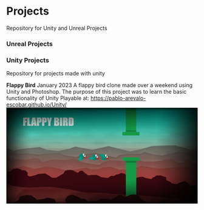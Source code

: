 # Projects
Repository for Unity and Unreal Projects

### Unreal Projects




### Unity Projects
Repository for projects made with unity

**Flappy Bird** January 2023
A flappy bird clone made over a weekend using Unity and Photoshop.
The purpose of this project was to learn the basic functionality of Unity
Playable at: https://pablo-arevalo-escobar.github.io/Unity/
![](Flappy-Bird/FlappyBirdTheme.png)


